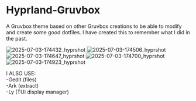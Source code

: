 # Hyprland-Gruvbox
A  Gruvbox theme based on other Gruvbox creations to be able to modify and create some good dotfiles. I have created this to remember what I did in the past.

![2025-07-03-174432_hyprshot](https://github.com/user-attachments/assets/5f3f2089-5ec7-4b37-b975-0bc7411f2ddb)
![2025-07-03-174506_hyprshot](https://github.com/user-attachments/assets/2cf1ee06-6ded-45de-ab2e-0d1e7bd1fbe0)
![2025-07-03-174647_hyprshot](https://github.com/user-attachments/assets/7bb3290f-ef53-4b7b-985d-817acf39ac96)
![2025-07-03-174700_hyprshot](https://github.com/user-attachments/assets/7b751e05-0fe7-474d-856c-600617046309)
![2025-07-03-174923_hyprshot](https://github.com/user-attachments/assets/a0dd1ba2-f9ad-4493-ad23-e9e13ba52dc6)

I ALSO USE:<br>
-Gedit (files)<br>
-Ark (extract)<br>
-Ly (TUI display manager)


